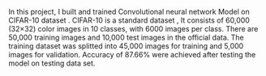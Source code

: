 In this project, I  built and trained  Convolutional neural network  Model on  CIFAR-10 dataset  . CIFAR-10 is a standard dataset , It consists of 60,000 (32×32) color images in 10 classes, with 6000 images per class. There are 50,000 training images and 10,000 test images in the official data. The training dataset was splitted into 45,000 images for training and
5,000 images for validation.
Accuracy of 87.66% were achieved after testing the model on testing data set.
